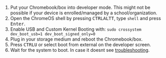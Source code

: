 1. Put your Chromebook/box into developer mode. This might not be possible if your device is enrolled/managed by a school/organization.
2. Open the ChromeOS shell by pressing <kbd>CTRL</kbd><kbd>ALT</kbd><kbd>T</kbd>, type `shell` and press <kbd>Enter</kbd>.
3. Enable USB and Custom Kernel Booting with: `sudo crossystem dev_boot_usb=1 dev_boot_signed_only=0`
4. Plug in your storage medium and reboot the Chromebook/box.
5. Press <kbd>CTRL</kbd><kbd>U</kbd> or select boot from external on the developer screen.
6. Wait for the system to boot. In case it doesnt see [troubleshooting](troubleshooting).